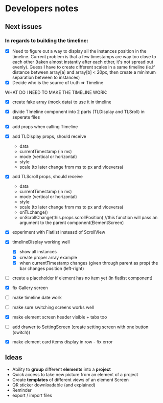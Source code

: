 # Developers notes

## **Next issues**
### In regards to building the **timeline**:
- [x] Need to figure out a way to display all the instances position in the timeline. Current problem is that a few timestamps are way too close to each other (taken almost instantly after each other, it's not spread out evenly). Guess I have to create different scales in a same timeline (ie.if distance between array[a] and array[b] < 20px, then create a minimum separation between to instances)
- [x] Decide who is the source of truth => Timeline

WHAT DO I NEED TO MAKE THE TIMELINE WORK:

- [x] create fake array (mock data) to use it in timeline
- [x] divide TImeline component into 2 parts (TLDisplay and TLSroll) in seperate files 
- [x] add props when calling Timeline
- [x] add TLDisplay props, should receive 
    - data
    - currentTimestamp (in ms)
    - mode (vertical or horizontal)
    - style
    - scale (to later change from ms to px and viceversa)
- [x] add TLScroll props, should receive 
    - data
    - currentTimestamp (in ms)
    - mode (vertical or horizontal)
    - style
    - scale (to later change from ms to px and viceversa)
    - onTLchange()
    - onScrollChange(this.props.scrollPosition) //this function will pass an argument to the parent component(ElementScreen)
- [x] experiment with Flatlist insteasd of ScrollView
- [x] timelineDisplay working well
    - [x] show all instances
    - [x] create proper array example
    - [x] when currentTimestamp changes (given through parent as prop) the bar changes position (left-right)

- [ ] create a placeholder if element has no item yet (in flatlist component)
- [x] fix Gallery screen
- [ ] make timeline date work
- [ ] make sure switching screens works well
- [x] make element screen header visible + tabs too
- [ ] add drawer to SettingScreen (create setting screen with one button (switch))
- [x] make element card items display in row - fix error






## Ideas

- Ability to **group** different **elements** into a **project**
- Quick access to take new picture from an element of a project
- Create **templates** of different views of an element Screen
- QR sticker downloadable (and explained)
- Reminder
- export / import files

